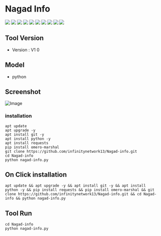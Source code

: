 # Nagad Info
![](https://img.shields.io/github/stars/pandao/editor.md.svg)
![](https://img.shields.io/github/forks/pandao/editor.md.svg)
![](https://img.shields.io/github/tag/pandao/editor.md.svg)
![](https://img.shields.io/github/release/pandao/editor.md.svg)
![](https://img.shields.io/github/issues/pandao/editor.md.svg)
![](https://img.shields.io/bower/v/editor.md.svg)
![](https://img.shields.io/badge/Author-Davil—Shohid-blue)
![](https://img.shields.io/badge/Written%20in-Python-blue)
![](https://img.shields.io/badge/Open%20Source-Yes-green)
![](https://www.example.com/images/ecosia-logo.png)
## Tool Version
 -  Version : V1 0
## Model
 - python
## Screenshot
![Image](https://github.com/infinitynetwork13/Nagad-info/assets/155347164/b689edc5-2cb9-4c2b-97bb-e8aa804835c3)
### installation
```
apt update
apt upgrade -y
apt install git -y
apt install python -y
apt install requests
pip install omero-marshal
git clone https://github.com/infinitynetwork13/Nagad-info.git
cd Nagad-info
python nagad-info.py
```
## On Click installation
```
apt update && apt upgrade -y && apt install git -y && apt install python -y && pip install requests && pip install omero-marshal && git clone https://github.com/infinitynetwork13/Nagad-info.git && cd Nagad-info && python nagad-info.py
```
## Tool Run
```
cd Nagad-info
python nagad-info.py
```